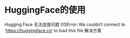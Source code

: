 # HuggingFace的使用
Hugging Face 无法连接问题 OSError: We couldn‘t connect to ‘https://huggingface.co‘ to load this file 解决方案
